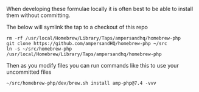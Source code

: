 When developing these formulae locally it is often best to be able to install them without committing.

The below will symlink the tap to a checkout of this repo

```
rm -rf /usr/local/Homebrew/Library/Taps/ampersandhq/homebrew-php
git clone https://github.com/ampersandHQ/homebrew-php ~/src
ln -s ~/src/homebrew-php /usr/local/Homebrew/Library/Taps/ampersandhq/homebrew-php
```

Then as you modify files you can run commands like this to use your uncommitted files

```
~/src/homebrew-php/dev/brew.sh install amp-php@7.4 -vvv
```
